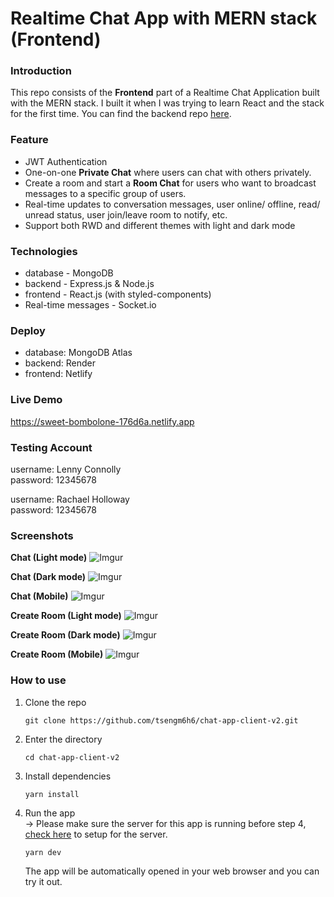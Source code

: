 # Realtime Chat App with MERN stack (Frontend)

### Introduction
This repo consists of the **Frontend** part of a Realtime Chat Application built with the MERN stack. I built it when I was trying to learn React and the stack for the first time.
You can find the backend repo [here](https://github.com/tsengm6h6/chat-app-server).

### Feature
- JWT Authentication
- One-on-one **Private Chat** where users can chat with others privately.
- Create a room and start a **Room Chat** for users who want to broadcast messages to a specific group of users.
- Real-time updates to conversation messages, user online/ offline, read/ unread status, user join/leave room to notify, etc.
- Support both RWD and different themes with light and dark mode

### Technologies
- database - MongoDB
- backend - Express.js & Node.js
- frontend - React.js (with styled-components)
- Real-time messages - Socket.io

### Deploy
- database: MongoDB Atlas
- backend: Render
- frontend: Netlify

### Live Demo
https://sweet-bombolone-176d6a.netlify.app

### Testing Account
username: Lenny Connolly  
password: 12345678  

username: Rachael Holloway  
password: 12345678  

### Screenshots
**Chat (Light mode)**
![Imgur](https://i.imgur.com/VYt9Bbf.png)

**Chat (Dark mode)**
![Imgur](https://i.imgur.com/Kvzk6A2.png)

**Chat (Mobile)**
![Imgur](https://i.imgur.com/f08biHB.png)

**Create Room (Light mode)**
![Imgur](https://i.imgur.com/tVioSqs.png)

**Create Room (Dark mode)**
![Imgur](https://i.imgur.com/LNq1G4m.png)

**Create Room (Mobile)**
![Imgur](https://i.imgur.com/gK4azXw.png)

### How to use
1. Clone the repo
    ```
    git clone https://github.com/tsengm6h6/chat-app-client-v2.git
    ```
2. Enter the directory
    ```
    cd chat-app-client-v2
    ```
3. Install dependencies
    ```
    yarn install
    ```
4. Run the app   
-> Please make sure the server for this app is running before step 4, [check here](https://github.com/tsengm6h6/chat-app-server) to setup for the server.
    ```
    yarn dev
    ```
    The app will be automatically opened in your web browser and you can try it out.
